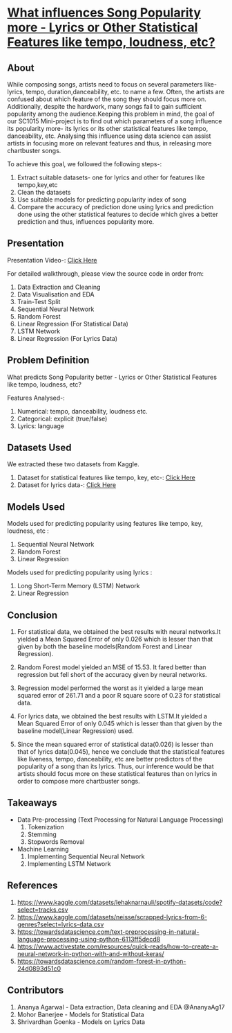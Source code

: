 # <u>What influences Song Popularity more - Lyrics or Other Statistical Features like tempo, loudness, etc?</u>
## About
While composing songs, artists need to focus on several parameters like- lyrics, tempo, duration,danceability, etc. to name a few. Often, the artists are confused about which feature of the song they should focus more on. Additionally, despite the hardwork, many songs fail to gain sufficient popularity among the audience.Keeping this problem in mind, the goal of our SC1015 Mini-project is to find out which parameters of a song influence its popularity more- its lyrics or its other statistical features like tempo, danceability, etc. Analysing this influence using data science can assist artists in focusing more on relevant features and thus, in releasing more chartbuster songs.

To achieve this goal, we followed the following steps-:

1. Extract suitable datasets- one for lyrics and other for features like tempo,key,etc
2. Clean the datasets
3. Use suitable models for predicting popularity index of song
4. Compare the accuracy of prediction done using lyrics and prediction done using the other statistical features to decide which gives a better prediction    and thus, influences popularity more.

## Presentation
Presentation Video-: [Click Here](https://youtu.be/8SpMJKR04Vw)

For detailed walkthrough, please view the source code in order from:

  1. Data Extraction and Cleaning
  2. Data Visualisation and EDA
  3. Train-Test Split
  4. Sequential Neural Network
  5. Random Forest
  6. Linear Regression (For Statistical Data)
  7. LSTM Network
  8. Linear Regression (For Lyrics Data)

## Problem Definition
What predicts Song Popularity better - Lyrics or Other Statistical Features like tempo, loudness, etc?

Features Analysed-:
 1. Numerical: tempo, danceability, loudness etc.
 2. Categorical: explicit (true/false)
 3. Lyrics: language

## Datasets Used
We extracted these two datasets from Kaggle.
  1. Dataset for statistical features like tempo, key, etc-: [Click Here](https://www.kaggle.com/datasets/lehaknarnauli/spotify-datasets/code?select=tracks.csv)
  2. Dataset for lyrics data-: [Click Here](https://www.kaggle.com/datasets/neisse/scrapped-lyrics-from-6-genres?select=lyrics-data.csv)

## Models Used
Models used for predicting popularity using features like tempo, key, loudness, etc :
  1. Sequential Neural Network
  2. Random Forest
  3. Linear Regression
  
Models used for predicting popularity using lyrics :
  1. Long Short-Term Memory (LSTM) Network
  2. Linear Regression

## Conclusion
  1. For statistical data, we obtained the best results with neural networks.It yielded a Mean Squared Error of only 0.026 which is lesser than that given      by both the baseline models(Random Forest and Linear Regression).
  
  2. Random Forest model yielded an MSE of 15.53. It fared better than regression but fell short of the accuracy given by neural networks.
  
  3. Regression model performed the worst as it yielded a large mean squared error of 261.71 and a poor R square score of 0.23 for statistical data.
  
  4. For lyrics data, we obtained the best results with LSTM.It yielded a Mean Squared Error of only 0.045 which is lesser than that given by the baseline      model(Linear Regression) used.
  
  5. Since the mean squared error of statistical data(0.026) is lesser than that of lyrics data(0.045), hence we conclude that the statistical features          like liveness, tempo, danceability, etc are better predictors of the popularity of a song than its lyrics. Thus, our inference would be that artists        should focus more on these statistical features than on lyrics in order to compose more chartbuster songs.
  
## Takeaways
* Data Pre-processing (Text Processing for Natural Language Processing)
  1. Tokenization
  2. Stemming
  3. Stopwords Removal
* Machine Learning
  1. Implementing Sequential Neural Network
  2. Implementing LSTM Network

## References
1. https://www.kaggle.com/datasets/lehaknarnauli/spotify-datasets/code?select=tracks.csv
2. https://www.kaggle.com/datasets/neisse/scrapped-lyrics-from-6-genres?select=lyrics-data.csv
3. https://towardsdatascience.com/text-preprocessing-in-natural-language-processing-using-python-6113ff5decd8
4. https://www.activestate.com/resources/quick-reads/how-to-create-a-neural-network-in-python-with-and-without-keras/
5. https://towardsdatascience.com/random-forest-in-python-24d0893d51c0

## Contributors
  1. Ananya Agarwal - Data extraction, Data cleaning and EDA @AnanyaAg17
  2. Mohor Banerjee - Models for Statistical Data
  3. Shrivardhan Goenka - Models on Lyrics Data















